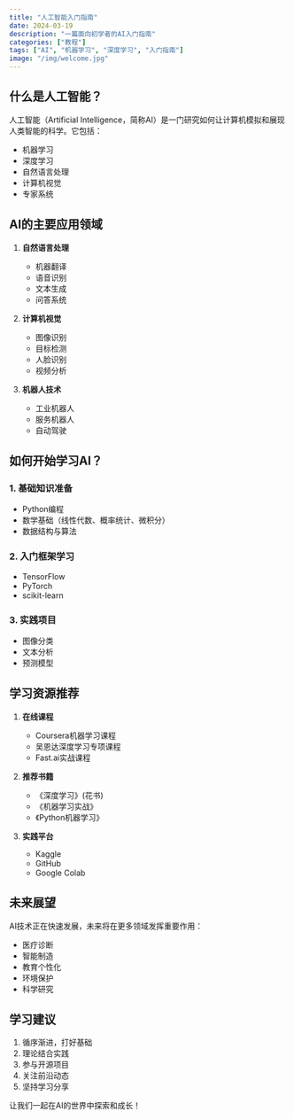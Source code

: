 ```yaml
---
title: "人工智能入门指南"
date: 2024-03-19
description: "一篇面向初学者的AI入门指南"
categories: ["教程"]
tags: ["AI", "机器学习", "深度学习", "入门指南"]
image: "/img/welcome.jpg"
---
```


## 什么是人工智能？

人工智能（Artificial Intelligence，简称AI）是一门研究如何让计算机模拟和展现人类智能的科学。它包括：

- 机器学习
- 深度学习
- 自然语言处理
- 计算机视觉
- 专家系统

## AI的主要应用领域

1. **自然语言处理**
   - 机器翻译
   - 语音识别
   - 文本生成
   - 问答系统

2. **计算机视觉**
   - 图像识别
   - 目标检测
   - 人脸识别
   - 视频分析

3. **机器人技术**
   - 工业机器人
   - 服务机器人
   - 自动驾驶

## 如何开始学习AI？

### 1. 基础知识准备
- Python编程
- 数学基础（线性代数、概率统计、微积分）
- 数据结构与算法

### 2. 入门框架学习
- TensorFlow
- PyTorch
- scikit-learn

### 3. 实践项目
- 图像分类
- 文本分析
- 预测模型

## 学习资源推荐

1. **在线课程**
   - Coursera机器学习课程
   - 吴恩达深度学习专项课程
   - Fast.ai实战课程

2. **推荐书籍**
   - 《深度学习》(花书)
   - 《机器学习实战》
   - 《Python机器学习》

3. **实践平台**
   - Kaggle
   - GitHub
   - Google Colab

## 未来展望

AI技术正在快速发展，未来将在更多领域发挥重要作用：

- 医疗诊断
- 智能制造
- 教育个性化
- 环境保护
- 科学研究

## 学习建议

1. 循序渐进，打好基础
2. 理论结合实践
3. 参与开源项目
4. 关注前沿动态
5. 坚持学习分享

让我们一起在AI的世界中探索和成长！ 